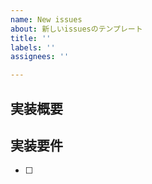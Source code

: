 ```yaml
---
name: New issues
about: 新しいissuesのテンプレート
title: ''
labels: ''
assignees: ''

---
```


## 実装概要


## 実装要件
- [ ]
